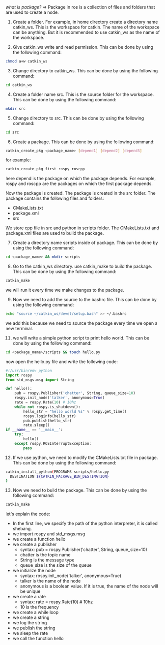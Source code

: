 _what is package?_
=> Package in ros is a collection of files and folders that are used to create a node.

1. Create a folder. For example, in home directory create a directory name catkin_ws. This is the workspace for catkin. The name of the workspace can be anything. But it is recommended to use catkin_ws as the name of the workspace.

2. Give catkin_ws write and read permission. This can be done by using the following command:

```bash
chmod a+w catkin_ws
```

3. Change directory to catkin_ws. This can be done by using the following command:

```bash
cd catkin_ws
```

4. Create a folder name src. This is the source folder for the workspace. This can be done by using the following command:

```bash
mkdir src
```

5. Change directory to src. This can be done by using the following command:

```bash
cd src
```

6. Create a package. This can be done by using the following command:

```bash
catkin_create_pkg <package_name> [depend1] [depend2] [depend3]
```

for example:

```bash
catkin_create_pkg first rospy roscpp
```

here depend is the package on which the package depends. For example, rospy and roscpp are the packages on which the first package depends.

Now the package is created. The package is created in the src folder. The package contains the following files and folders:

- CMakeLists.txt
- package.xml
- src

We store cpp file in src and python in scripts folder. The CMakeLists.txt and package.xml files are used to build the package.

7. Create a directory name scripts inside of package. This can be done by using the following command:

```bash
cd <package_name> && mkdir scripts
```

8. Go to the catkin_ws directory. use catkin_make to build the package. This can be done by using the following command:

```bash
catkin_make
```

we will run it every time we make changes to the package.

9. Now we need to add the source to the bashrc file. This can be done by using the following command:

```bash
echo "source ~/catkin_ws/devel/setup.bash" >> ~/.bashrc
```

we add this because we need to source the package every time we open a new terminal.

11. we will write a simple python script to print hello world. This can be done by using the following command:

```bash
cd <package_name>/scripts && touch hello.py
```

now open the hello.py file and write the following code:

```python
#!/usr/bin/env python
import rospy
from std_msgs.msg import String

def hello():
    pub = rospy.Publisher('chatter', String, queue_size=10)
    rospy.init_node('talker', anonymous=True)
    rate = rospy.Rate(10) # 10hz
    while not rospy.is_shutdown():
        hello_str = "hello world %s" % rospy.get_time()
        rospy.loginfo(hello_str)
        pub.publish(hello_str)
        rate.sleep()
if __name__ == '__main__':
    try:
        hello()
    except rospy.ROSInterruptException:
        pass
```

12. If we use python, we need to modify the CMakeLists.txt file in package. This can be done by using the following command:

```bash
catkin_install_python(PROGRAMS scripts/hello.py
  DESTINATION ${CATKIN_PACKAGE_BIN_DESTINATION}
)
```

13. Now we need to build the package. This can be done by using the following command:

```bash
catkin_make
```

let's explain the code:

- In the first line, we specify the path of the python interpreter, it is called shebang.
- we import rospy and std_msgs.msg
- we create a function hello
- we create a publisher
  - syntax: pub = rospy.Publisher('chatter', String, queue_size=10)
  - chatter is the topic name
  - String is the message type
  - queue_size is the size of the queue
- we initialize the node
  - syntax: rospy.init_node('talker', anonymous=True)
  - talker is the name of the node
  - anonymous is a boolean value. If it is true, the name of the node will be unique
- we create a rate
  - syntax: rate = rospy.Rate(10) # 10hz
  - 10 is the frequency
- we create a while loop
- we create a string
- we log the string
- we publish the string
- we sleep the rate
- we call the function hello
